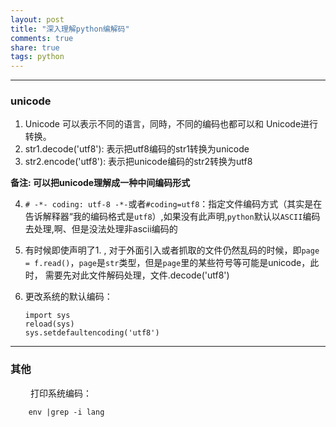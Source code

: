 ```yaml
---
layout: post
title: "深入理解python编解码"
comments: true
share: true
tags: python
---
```


---
### unicode
1. Unicode 可以表示不同的语言，同時，不同的编码也都可以和 Unicode进行转换。
2. str1.decode('utf8'): 表示把utf8编码的str1转换为unicode
3. str2.encode('utf8'): 表示把unicode编码的str2转换为utf8

**备注: 可以把unicode理解成一种中间编码形式**

4. `# -*- coding: utf-8 -*-`或者`#coding=utf8`：指定文件编码方式（其实是在告诉解释器“我的编码格式是`utf8`）,如果没有此声明,`python`默认以`ASCII`编码去处理,啊、但是没法处理非ascii编码的

5.  有时候即使声明了1. , 对于外面引入或者抓取的文件仍然乱码的时候，即`page = f.read()`，`page`是`str`类型，但是`page`里的某些符号等可能是unicode，此时， 需要先对此文件解码处理，文件.decode('utf8')

6.  更改系统的默认编码：

        import sys
        reload(sys)
        sys.setdefaultencoding('utf8')

---
### 其他
&emsp;&emsp; 打印系统编码： 

        env |grep -i lang



 
 
